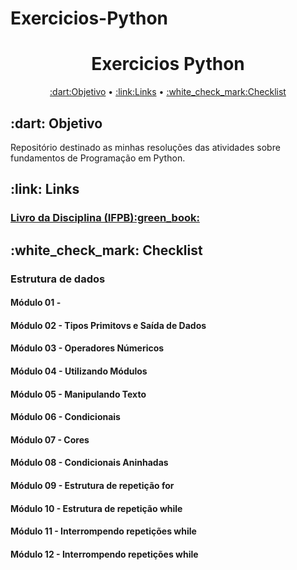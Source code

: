 # Exercicios-Python


<h1 align="center">Exercicios Python</h1>
<p align="center">
 <a href="#Objetivo">:dart:Objetivo</a> •
 <a href="#Links">:link:Links</a> • 
 <a href="#Checklist">:white_check_mark:Checklist</a>
</p>

<h2 id="Objetivo"> :dart: Objetivo </h2>
<p>Repositório destinado as minhas resoluções das atividades sobre fundamentos de Programação em Python.</p>

<h2 id="Links">:link: Links</h2>
<h3><a href=https://ifpb-1.gitbook.io/estrutura-de-dados/> Livro da Disciplina (IFPB):green_book:</a></h3>

<h2 id="Checklist" >:white_check_mark: Checklist</h2>

<h3>Estrutura de dados</h3>

<h4>Módulo 01 - </h4>

<h4>Módulo 02 - Tipos Primitovs e Saída de Dados </h4>

<h4>Módulo 03 - Operadores Númericos </h4>

<h4>Módulo 04 - Utilizando Módulos </h4>

<h4>Módulo 05 - Manipulando Texto </h4>

<h4>Módulo 06 - Condicionais </h4>

<h4>Módulo 07 - Cores </h4>

<h4>Módulo 08 - Condicionais Aninhadas </h4>

<h4>Módulo 09 - Estrutura de repetição for</h4>

<h4>Módulo 10 - Estrutura de repetição while</h4>

<h4>Módulo 11 - Interrompendo repetições while</h4>

<h4>Módulo 12 - Interrompendo repetições while</h4>

